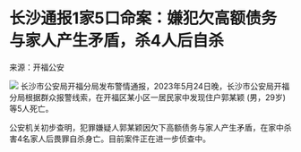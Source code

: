 # 长沙通报1家5口命案：嫌犯欠高额债务与家人产生矛盾，杀4人后自杀

来源：开福公安

![](https://inews.gtimg.com/om_bt/OwYrMopd2NIE3IQzPLoyeN2Ujj9khu1Y4euidO7LAyT3YAA/1000)
长沙市公安局开福分局发布警情通报，2023年5月24日晚，长沙市公安局开福分局根据群众报警线索，在开福区某小区一居民家中发现住户郭某颖
(男，29岁)等5人死亡。

公安机关初步查明，犯罪嫌疑人郭某颖因欠下高额债务与家人产生矛盾，在家中杀害4名家人后畏罪自杀身亡。目前案件正在进一步侦查中。

